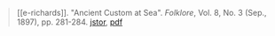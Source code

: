 > [[e-richards]]. "Ancient Custom at Sea". *Folklore*, Vol. 8, No. 3 (Sep., 1897), pp. 281-284. [jstor](https://www.jstor.org/stable/1253788), [pdf](e-richards1897.pdf)